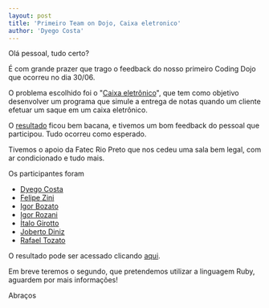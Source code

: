 ```yaml
--- 
layout: post
title: 'Primeiro Team on Dojo, Caixa eletronico'
author: 'Dyego Costa'
---
```


Olá pessoal, tudo certo?

É com grande prazer que trago o feedback do nosso primeiro Coding Dojo que ocorreu no dia 30/06.

O problema escolhido foi o "[Caixa eletrônico][CaixaEletronicoDojoPuzzles]", que tem como objetivo desenvolver um programa que simule a entrega de notas quando um cliente efetuar um saque em um caixa eletrônico.

O [resultado][ResultadoUrl] ficou bem bacana, e tivemos um bom feedback do pessoal que participou. Tudo ocorreu como esperado.

Tivemos o apoio da Fatec Rio Preto que nos cedeu uma sala bem legal, com ar condicionado e tudo mais.

Os participantes foram

- [Dyego Costa][DyegoCosta]
- [Felipe Zini][FelipeZini]
- [Igor Bozato][IgorBozato]
- [Igor Rozani][IgorRozani]
- [Ítalo Girotto][ItaloGirotto]
- [Joberto Diniz][Juninho]
- [Rafael Tozato][RafaelTozato]

O resultado pode ser acessado clicando [aqui][ResultadoUrl].

Em breve teremos o segundo, que pretendemos utilizar a linguagem Ruby, aguardem por mais informações!

Abraços

[DyegoCosta]:http://twitter.com/dyegoscosta
[FelipeZini]:http://twitter.com/fzini
[IgorBozato]:http://twitter.com/igorbozato
[IgorRozani]:http://twitter.com/igorrozani
[ItaloGirotto]:http://twitter.com/imgirotto
[Juninho]:http://twitter.com/jobadiniz        "Juninho"
[RafaelTozato]:http://twitter.com/rtozato
[CaixaEletronicoDojoPuzzles]: http://dojopuzzles.com/problemas/exibe/caixa-eletronico/
[ResultadoUrl]:https://github.com/team-room/CaixaEletronico